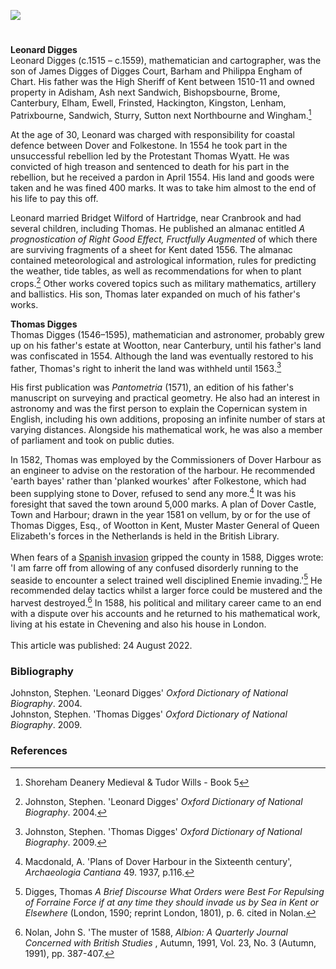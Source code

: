 <a href="https://juncture-digital.org"><img src="https://juncture-digital.org/images/ve-button.png"></a>

<param ve-config title="Leonard and Thomas Digges" author="Arnav Sharma and Michelle Crowther" layout="vtl" banner="/images/banners/16c.jpg"> 

<param ve-entity eid="Q8034080" aliases="Wootton">
<param ve-entity eid="Q2160826" aliases="Cranbrook">
<param ve-entity eid="Q1836548" aliases="Barham">
<param ve-entity eid="Q26369368" aliases="Hartridge">
<param ve-entity eid="Q179224" aliases="Dover">
<param ve-entity eid="Q375314" aliases="Folkestone">
<param ve-entity eid="Q2470003" aliases="Chart">
<param ve-entity eid="Q105776177" aliases="Brome">
<param ve-entity eid="Q2297876" aliases="Chevening">
<param ve-entity eid="Q2790263" aliases="Adisham"> 
<param ve-entity eid="Q4804328" aliases="Ash next Sandwich"> 
<param ve-entity eid="Q866348" aliases="Bishopsbourne"> 
<param ve-entity eid="Q29303" aliases="Canterbury"> 
<param ve-entity eid="Q1981740" aliases="Elham">
<param ve-entity eid="Q2703021" aliases="Ewell">
<param ve-entity eid="Q5504627" aliases="Frinsted"> 
<param ve-entity eid="Q2747104" aliases="Hackington">
<param ve-entity eid="Q2749435" aliases="Kingston"> 
<param ve-entity eid="Q28339447" aliases="Lenham"> 
<param ve-entity eid="Q7148079" aliases="Patrixbourne">
<param ve-entity eid="Q26163" aliases="Sandwich">
<param ve-entity eid="Q2173192" aliases="Sturry"> 
<param ve-entity eid="Q2455830" aliases="Sutton next Northbourne"> 
<param ve-entity eid="Q2632094" aliases="Wingham">

#

**Leonard Digges**   
Leonard Digges (c.1515 – c.1559), mathematician and cartographer, was the son of James Digges of Digges Court, Barham and Philippa Engham of Chart. His father was the High Sheriff of Kent between 1510-11 and owned property in Adisham, Ash next Sandwich, Bishopsbourne, Brome, Canterbury, Elham, Ewell, Frinsted, Hackington, Kingston, Lenham, Patrixbourne, Sandwich, Sturry, Sutton next Northbourne and Wingham.[^ref1] 
<param ve-image url="https://upload.wikimedia.org/wikipedia/commons/d/d4/Pantometria_by_Leonard_Digges_1591.jpg" label="Pantometria by Leonard Digges, revised by Thomas Digges, 1591" attribution="Leonard Digges. Engraver unknown. Printed by Abell Jeffes, London., Public domain, via Wikimedia Commons"> 
<param ve-map center="Q1836548" zoom="10">

At the age of 30, Leonard was charged with responsibility for coastal defence between Dover and Folkestone. In 1554 he took part in the unsuccessful rebellion led by the Protestant Thomas Wyatt. He was convicted of high treason and sentenced to death for his part in the rebellion, but he received a pardon in April 1554. His land and goods were taken and he was fined 400 marks. It was to take him almost to the end of his life to pay this off.
<param ve-image url="https://upload.wikimedia.org/wikipedia/commons/0/09/SirThomasWyatt01.jpg" label="Thomas Wyatt" attribution="Francesco Bartolozzi, Public domain, via Wikimedia Commons">

Leonard married Bridget Wilford of Hartridge, near Cranbrook and had several children, including Thomas. He published an almanac entitled _A prognostication of Right Good Effect, Fructfully Augmented_ of which there are surviving fragments of a sheet for Kent dated 1556. The almanac contained meteorological and astrological information, rules for predicting the weather, tide tables, as well as recommendations for when to plant crops.[^ref2] Other works covered topics such as military mathematics, artillery and ballistics. His son, Thomas later expanded on much of his father's works.
<param ve-image url="https://upload.wikimedia.org/wikipedia/commons/2/2c/Title_page_to_A_prognostication_everlastinge..._by_Digges_Wellcome_L0011159.jpg" label="A prognostication everlastinge..corrected and Augmented by Thomas Digges, his sonne, 1675" attribution="Wellcome Collection via Wikimedia Commons" license="CC BY 4.0"> 
<param ve-map center="Q8034080" zoom="15">

**Thomas Digges**   
Thomas Digges (1546–1595), mathematician and astronomer, probably grew up on his father's estate at Wootton, near Canterbury, until his father's land was confiscated in 1554. Although the land was eventually restored to his father, Thomas's right to inherit the land was withheld until 1563.[^ref3]
<param ve-map center="Q8034080" zoom="15">

His first publication was _Pantometria_ (1571), an edition of his father's manuscript on surveying and practical geometry. He also had an interest in astronomy and was the first person to explain the Copernican system in English, including his own additions, proposing an infinite number of stars at varying distances. Alongside his mathematical work, he was also a member of parliament and took on public duties.
<param ve-image url="https://upload.wikimedia.org/wikipedia/commons/3/3e/ThomasDiggesmap.JPG" label="Thomas Digges map" attribution="Thomas Digges (1546?-1595), Public domain, via Wikimedia Commons">

In 1582, Thomas was employed by the Commissioners of Dover Harbour as an engineer to advise on the restoration of the harbour. He recommended 'earth bayes' rather than 'planked wourkes' after Folkestone, which had been supplying stone to Dover, refused to send any more.[^ref4] It was his foresight that saved the town around 5,000 marks. A plan of Dover Castle, Town and Harbour; drawn in the year 1581 on vellum, by or for the use of Thomas Digges, Esq., of Wootton in Kent, Muster Master General of Queen Elizabeth's forces in the Netherlands is held in the British Library. 
<br><br>
When fears of a [Spanish invasion](/16c/16c-spanish-armada/) gripped the county in 1588, Digges wrote: 'I am farre off from allowing of any confused disorderly running to the seaside to encounter a select trained well disciplined Enemie invading.'[^ref5]  He recommended delay tactics whilst a larger force could be mustered and the harvest destroyed.[^ref6] In 1588, his political and military career came to an end with a dispute over his accounts and he returned to his mathematical work, living at his estate in Chevening and also his house in London.
<br><br>
This article was published: 24 August 2022.
<param ve-image url="https://upload.wikimedia.org/wikipedia/commons/1/17/Invincible_Armada.jpg" label="Invincible Armada" attribution="Royal Museums Greenwich, Public domain, via Wikimedia Commons">
<param ve-map center="Q179224" zoom="10">

### Bibliography

Johnston, Stephen. 'Leonard Digges' _Oxford Dictionary of National Biography_. 2004.   
Johnston, Stephen. 'Thomas Digges' _Oxford Dictionary of National Biography_. 2009.   

### References

[^ref1]: Shoreham Deanery Medieval & Tudor Wills - Book 5   
[^ref2]: Johnston, Stephen. 'Leonard Digges' _Oxford Dictionary of National Biography_. 2004.   
[^ref3]: Johnston, Stephen. 'Thomas Digges' _Oxford Dictionary of National Biography_. 2009.   
[^ref4]:  Macdonald, A. 'Plans of Dover Harbour in the Sixteenth century', _Archaeologia Cantiana_ 49. 1937, p.116.   
[^ref5]: Digges, Thomas _A Brief Discourse What Orders were Best For Repulsing of Forraine Force if at any time they should invade us by Sea in Kent or Elsewhere_ (London, 1590; reprint London, 1801), p. 6. cited in Nolan.   
[^ref6]:  Nolan,  John S. 'The muster of 1588, _Albion: A Quarterly Journal Concerned with British Studies_ , Autumn, 1991, Vol. 23, No. 3 (Autumn, 1991), pp. 387-407.   
